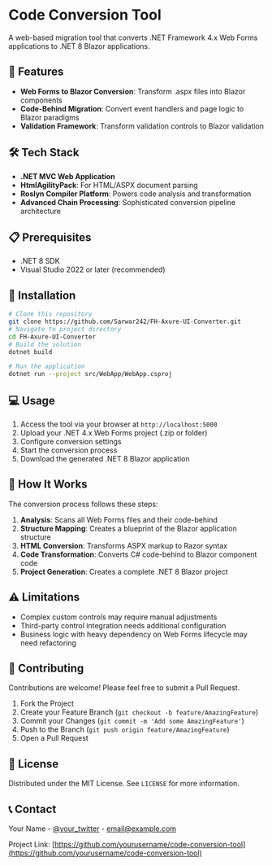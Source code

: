 # Code Conversion Tool

A web-based migration tool that converts .NET Framework 4.x Web Forms applications to .NET 8 Blazor applications.

## 🚀 Features

- **Web Forms to Blazor Conversion**: Transform .aspx files into Blazor components
- **Code-Behind Migration**: Convert event handlers and page logic to Blazor paradigms
- **Validation Framework**: Transform validation controls to Blazor validation

## 🛠️ Tech Stack

- **.NET MVC Web Application**
- **HtmlAgilityPack**: For HTML/ASPX document parsing
- **Roslyn Compiler Platform**: Powers code analysis and transformation
- **Advanced Chain Processing**: Sophisticated conversion pipeline architecture

## 📋 Prerequisites

- .NET 8 SDK
- Visual Studio 2022 or later (recommended)

## 🔧 Installation

```bash
# Clone this repository
git clone https://github.com/Sarwar242/FH-Axure-UI-Converter.git
# Navigate to project directory
cd FH-Axure-UI-Converter
# Build the solution
dotnet build

# Run the application
dotnet run --project src/WebApp/WebApp.csproj
```

## 💻 Usage

1. Access the tool via your browser at `http://localhost:5000`
2. Upload your .NET 4.x Web Forms project (.zip or folder)
3. Configure conversion settings
4. Start the conversion process
5. Download the generated .NET 8 Blazor application

## 🔄 How It Works

The conversion process follows these steps:

1. **Analysis**: Scans all Web Forms files and their code-behind
2. **Structure Mapping**: Creates a blueprint of the Blazor application structure
3. **HTML Conversion**: Transforms ASPX markup to Razor syntax
4. **Code Transformation**: Converts C# code-behind to Blazor component code
5. **Project Generation**: Creates a complete .NET 8 Blazor project

## ⚠️ Limitations

- Complex custom controls may require manual adjustments
- Third-party control integration needs additional configuration
- Business logic with heavy dependency on Web Forms lifecycle may need refactoring

## 🤝 Contributing

Contributions are welcome! Please feel free to submit a Pull Request.

1. Fork the Project
2. Create your Feature Branch (`git checkout -b feature/AmazingFeature`)
3. Commit your Changes (`git commit -m 'Add some AmazingFeature'`)
4. Push to the Branch (`git push origin feature/AmazingFeature`)
5. Open a Pull Request

## 📄 License

Distributed under the MIT License. See `LICENSE` for more information.

## 📞 Contact

Your Name - [@your_twitter](https://twitter.com/your_twitter) - email@example.com

Project Link: [https://github.com/yourusername/code-conversion-tool](https://github.com/yourusername/code-conversion-tool)
